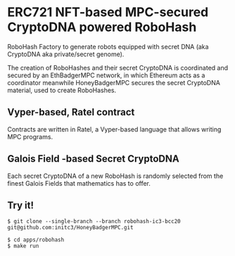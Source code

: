 # ERC721 NFT-based MPC-secured CryptoDNA powered RoboHash
RoboHash Factory to generate robots equipped with secret DNA (aka CryptoDNA
aka private/secret genome).

The creation of RoboHashes and their secret CryptoDNA is coordinated and
secured by an EthBadgerMPC network, in which Ethereum acts as a coordinator
meanwhile HoneyBadgerMPC secures the secret CryptoDNA material, used to create
RoboHashes.

## Vyper-based, Ratel contract
Contracts are written in Ratel, a Vyper-based language that allows writing MPC
programs.

## Galois Field -based Secret CryptoDNA
Each secret CryptoDNA of a new RoboHash is randomly selected from the finest
Galois Fields that mathematics has to offer.

## Try it!

```shell
$ git clone --single-branch --branch robohash-ic3-bcc20 git@github.com:initc3/HoneyBadgerMPC.git

$ cd apps/robohash
$ make run
```
